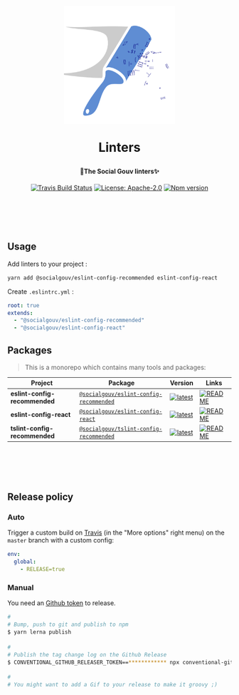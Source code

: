 <h1 align="center">
  <img src="https://github.com/SocialGouv/linters/raw/master/.github/linter_logo.svg?sanitize=true" width="250"/>
  <p align="center">Linters</p>
  <p align="center" style="font-size: 0.5em">🧹The Social Gouv linters✨</p>
</h1>

<p align="center">
  <a href="https://travis-ci.com/SocialGouv/linters"><img src="https://travis-ci.com/SocialGouv/linters.svg?branch=master" alt="Travis Build Status"></a>
  <a href="https://opensource.org/licenses/Apache-2.0"><img src="https://img.shields.io/badge/License-Apache--2.0-yellow.svg" alt="License: Apache-2.0"></a>
  <a href="https://www.npmjs.com/package/@socialgouv/eslint-config-recommended"><img src="https://img.shields.io/npm/v/@socialgouv/eslint-config-recommended.svg" alt="Npm version"></a> 
</p>

<br>
<br>
<br>
<br>

## Usage

Add linters to your project :

```sh
yarn add @socialgouv/eslint-config-recommended eslint-config-react
```

Create `.eslintrc.yml` :

```yml
root: true
extends:
  - "@socialgouv/eslint-config-recommended"
  - "@socialgouv/eslint-config-react"
```

## Packages

> This is a monorepo which contains many tools and packages:

| Project                       | Package                                                                                                    | Version                                                                                                                                                     | Links                                                                                                                                                       |
| ----------------------------- | ---------------------------------------------------------------------------------------------------------- | ----------------------------------------------------------------------------------------------------------------------------------------------------------- | ----------------------------------------------------------------------------------------------------------------------------------------------------------- |
| **eslint-config-recommended** | [`@socialgouv/eslint-config-recommended`](https://npmjs.com/package/@socialgouv/eslint-config-recommended) | [![latest](https://img.shields.io/npm/v/@socialgouv/eslint-config-recommended/latest.svg)](https://npmjs.com/package/@socialgouv/eslint-config-recommended) | [![README](https://img.shields.io/badge/README--green.svg)](https://github.com/SocialGouv/linters/blob/master/packages/eslint-config-recommended/README.md) |
| **eslint-config-react**       | [`@socialgouv/eslint-config-react`](https://npmjs.com/package/@socialgouv/eslint-config-react)             | [![latest](https://img.shields.io/npm/v/@socialgouv/eslint-config-react/latest.svg)](https://npmjs.com/package/@socialgouv/eslint-config-react)             | [![README](https://img.shields.io/badge/README--green.svg)](https://github.com/SocialGouv/linters/blob/master/packages/eslint-config-react/README.md)       |
| **tslint-config-recommended** | [`@socialgouv/tslint-config-recommended`](https://npmjs.com/package/@socialgouv/tslint-config-recommended) | [![latest](https://img.shields.io/npm/v/@socialgouv/tslint-config-recommended/latest.svg)](https://npmjs.com/package/@socialgouv/tslint-config-recommended) | [![README](https://img.shields.io/badge/README--green.svg)](https://github.com/SocialGouv/linters/blob/master/packages/tslint-config-recommended/README.md) |

<br>
<br>
<br>
<br>

## Release policy

### Auto

Trigger a custom build on [Travis](https://travis-ci.com/SocialGouv/linters) (in the "More options" right menu) on the `master` branch with a custom config:

```yml
env:
  global:
    - RELEASE=true
```

### Manual

You need an [Github token](https://github.com/settings/tokens/new) to release.

```sh
#
# Bump, push to git and publish to npm
$ yarn lerna publish

#
# Publish the tag change log on the Github Release
$ CONVENTIONAL_GITHUB_RELEASER_TOKEN==************ npx conventional-github-releaser -p angular

#
# You might want to add a Gif to your release to make it groovy ;)
```
